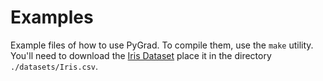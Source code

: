 # Examples

Example files of how to use PyGrad. To compile them, use the `make` utility. You'll need to download the [Iris Dataset](https://www.kaggle.com/uciml/iris/version/2)
place it in the directory `./datasets/Iris.csv`.
